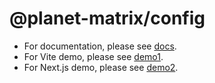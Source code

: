 # @planet-matrix/config

- For documentation, please see [docs](https://config.hyoban.vercel.app).
- For Vite demo, please see [demo1](https://config-vite.hyoban.vercel.app).
- For Next.js demo, please see [demo2](https://config-next.hyoban.vercel.app).
